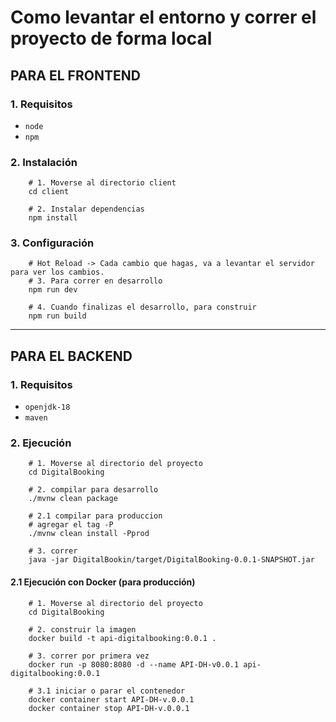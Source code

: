# Como levantar el entorno y correr el proyecto de forma local

## PARA EL FRONTEND

### 1. Requisitos

- `node`
- `npm`

### 2. Instalación

```
    # 1. Moverse al directorio client
    cd client

    # 2. Instalar dependencias
    npm install
```

### 3. Configuración
```
    # Hot Reload -> Cada cambio que hagas, va a levantar el servidor para ver los cambios.
    # 3. Para correr en desarrollo
    npm run dev

    # 4. Cuando finalizas el desarrollo, para construir
    npm run build
```
___

## PARA EL BACKEND

### 1. Requisitos

- `openjdk-18`
- `maven`

### 2. Ejecución

```
    # 1. Moverse al directorio del proyecto
    cd DigitalBooking

    # 2. compilar para desarrollo
    ./mvnw clean package

    # 2.1 compilar para produccion
    # agregar el tag -P
    ./mvnw clean install -Pprod

    # 3. correr
    java -jar DigitalBookin/target/DigitalBooking-0.0.1-SNAPSHOT.jar
```

#### 2.1 Ejecución con Docker (para producción)

```
    # 1. Moverse al directorio del proyecto
    cd DigitalBooking

    # 2. construir la imagen
    docker build -t api-digitalbooking:0.0.1 .

    # 3. correr por primera vez
    docker run -p 8080:8080 -d --name API-DH-v0.0.1 api-digitalbooking:0.0.1

    # 3.1 iniciar o parar el contenedor
    docker container start API-DH-v.0.0.1
    docker container stop API-DH-v.0.0.1
```